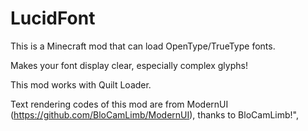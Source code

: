 # LucidFont


This is a Minecraft mod that can load OpenType/TrueType fonts.


Makes your font display clear, especially complex glyphs!



This mod works with Quilt Loader.


Text rendering codes of this mod are from ModernUI (https://github.com/BloCamLimb/ModernUI), thanks to BloCamLimb!",


